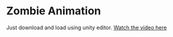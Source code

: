 # Zombie Animation

Just download and load using unity editor.
[Watch the video here](https://www.youtube.com/watch?v=G_V_7n71nYE)
